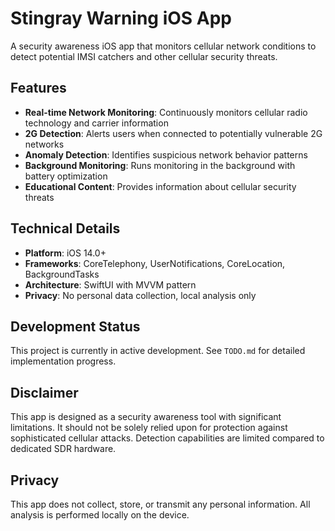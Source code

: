 # Stingray Warning iOS App

A security awareness iOS app that monitors cellular network conditions to detect potential IMSI catchers and other cellular security threats.

## Features

- **Real-time Network Monitoring**: Continuously monitors cellular radio technology and carrier information
- **2G Detection**: Alerts users when connected to potentially vulnerable 2G networks
- **Anomaly Detection**: Identifies suspicious network behavior patterns
- **Background Monitoring**: Runs monitoring in the background with battery optimization
- **Educational Content**: Provides information about cellular security threats

## Technical Details

- **Platform**: iOS 14.0+
- **Frameworks**: CoreTelephony, UserNotifications, CoreLocation, BackgroundTasks
- **Architecture**: SwiftUI with MVVM pattern
- **Privacy**: No personal data collection, local analysis only

## Development Status

This project is currently in active development. See `TODO.md` for detailed implementation progress.

## Disclaimer

This app is designed as a security awareness tool with significant limitations. It should not be solely relied upon for protection against sophisticated cellular attacks. Detection capabilities are limited compared to dedicated SDR hardware.

## Privacy

This app does not collect, store, or transmit any personal information. All analysis is performed locally on the device.
